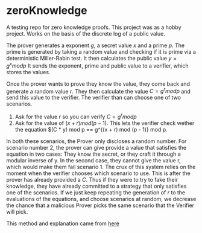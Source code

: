 # zeroKnowledge
A testing repo for zero knowledge proofs. This project was as a hobby project.
Works on the basis of the discrete log of a public value.

The prover generates a exponent $g$, a secret value $x$ and a prime $p$.
The prime is generated by taking a random value and checking if it is prime via a deterministic Miller-Rabin test.
It then calculates the public value $y = g^x mod p$
It sends the exponent, prime and public value to a verifier, which stores the values.

Once the prover wants to prove they know the value, they come back and generate a random value $r$.
They then calculate the value $C = g^r mod p$ and send this value to the verifier.
The verifier than can choose one of two scenarios.
  1. Ask for the value $r$ so you can verify $C = g^r mod p$
  2. Ask for the value of $(x + r) mod (p - 1)$. This lets the verifier check wether the equation $(C * y) mod p == g^{(x + r) mod (p - 1)} mod p.

In both these scenarios, the Prover only discloses a random number.
For scenario number 2, the prover can give provide a value that satisfies the equation in two cases: They know the secret, or they craft it through a modular inverse of y. In the second case, they cannot give the value r, which would make them fail scenario 1.
The crux of this system relies on the moment when the verifier chooses which scenario to use. This is after the prover has already provided a $C$. Thus if they were to try to fake their knowledge, they have already committed to a strategy that only satisfies one of the scenarios.
If we just keep repeating the generation of $r$ to the evaluations of the equations, and choose scenarios at random, we decrease the chance that a malicious Prover picks the same scenario that the Verifier will pick.

This method and explanation came from [here](https://en.wikipedia.org/wiki/Zero-knowledge_proof#Discrete_log_of_a_given_value)
